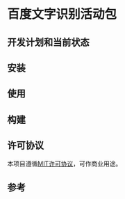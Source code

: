 # 百度文字识别活动包

## 开发计划和当前状态

## 安装

## 使用

## 构建

## 许可协议

本项目遵循[MIT许可协议](https://github.com/allenlooplee/BaiduOcrActivitiesPack/blob/master/LICENSE)，可作商业用途。

## 参考

